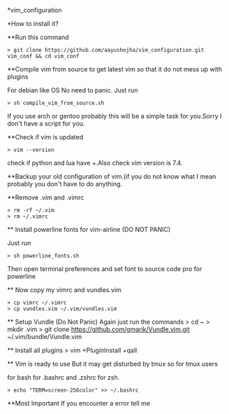 *vim_configuration


*How to install it?

**Run this command

    > git clone https://github.com/aayushojha/vim_configuration.git vim_conf && cd vim_conf 


**Compile vim from source to get latest vim so that it do not mess up with plugins

For debian like OS No need to panic. Just run

    > sh compile_vim_from_source.sh

If you use arch or gentoo probably this will be a simple task for you.Sorry I don't have a script for you.

**Check if vim is updated

    > vim --version

check if python and lua have +.Also check vim version is 7.4.

**Backup your old configuration of vim.(if you do not know what I mean probably you don't have to do anything.

**Remove .vim and .vimrc

    > rm -rf ~/.vim
    > rm ~/.vimrc

** Install powerline fonts for vim-airline (DO NOT PANIC)

Just run

    > sh powerline_fonts.sh

Then open terminal preferences and set font to source code pro for powerline

** Now copy my vimrc and vundles.vim

    > cp vimrc ~/.vimrc
    > cp vundles.vim ~/.vim/vundles.vim

** Setup Vundle (Do Not Panic)
Again just run the commands
    > cd ~
    > mkdir .vim
    > git clone https://github.com/gmarik/Vundle.vim.git ~/.vim/bundle/Vundle.vim 

** Install all plugins
    > vim +PluginInstall +qall 

** Vim is ready to use But it may get disturbed by tmux so for tmux users

for bash for .bashrc and .zshrc for zsh.
    
    > echo "TERM=screen-256color" >> ~/.bashrc

**Most Important If you encounter a error tell me
